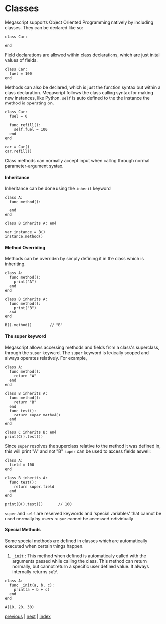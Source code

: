 <h1>Classes</h1>

Megascript supports Object Oriented Programming natively by including classes.
They can be declared like so:
```
class Car:

end
```

Field declarations are allowed within class declarations, which are just inital values of fields.
```
class Car:
  fuel = 100
end
```

Methods can also be declared, which is just the function syntax but within a class declaration.
Megascript follows the class calling syntax for making new instances, like Python.
`self` is auto defined to the the instance the method is operating on.
```
class Car:
  fuel = 0
  
  func refill():
    self.fuel = 100
  end
end 

car = Car()
car.refill()
```
Class methods can normally accept input when calling through normal parameter-argument syntax.

<h4>Inheritance</h4>

Inheritance can be done using the `inherit` keyword. 
```
class A:
  func method():
    
  end 
end 

class B inherits A: end 

var instance = B()
instance.method()
```
<h4>Method Overriding</h4>

Methods can be overriden by simply defining it in the class which is inheriting.
```
class A:
  func method():
    print("A")
  end 
end 

class B inherits A:
  func method():
    print("B")
  end
end

B().method()        // "B"
```

<h4>The super keyword</h4>

Megascript allows accessing methods and fields from a class's superclass, through the `super` keyword.
The `super` keyword is lexically scoped and always operates relatively. 
For example,
```
class A:
  func method():
    return "A"
  end 
end 

class B inherits A:
  func method():
    return "B"
  end
  func test():
    return super.method()
  end
end

class C inherits B: end 
print(C().test())       
```
Since `super` resolves the superclass relative to the method it was defined in, this will print "A" and not "B"
`super` can be used to access fields aswell:
```
class A:
  field = 100
end 

class B inherits A: 
  func test():
    return super.field 
  end 
end

print(B().test())       // 100
```
`super` and `self` are reserved keywords and 'special variables' that cannot be used normally by users. `super` cannot be accessed individually. 

<h4>Special Methods</h4>

Some special methods are defined in classes which are automatically executed when certain things happen. 

1. `_init` : This method when defined is automatically called with the arguments passed while calling the class.
This method can return normally, but cannot return a specific user defined value. It always internally returns `self`. 
```
class A:
  func _init(a, b, c):
    print(a + b + c)
  end
end

A(10, 20, 30)
```

[previous](/docs/tables.md) | [next](/docs/keywords.md) | [index](/docs/documentation.md)
